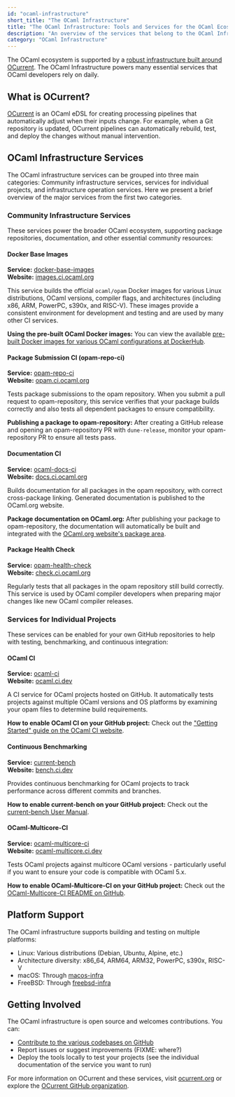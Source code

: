 ```yaml
---
id: "ocaml-infrastructure"
short_title: "The OCaml Infrastructure"
title: "The OCaml Infrastructure: Tools and Services for the OCaml Ecosystem"
description: "An overview of the services that belong to the OCaml Infrastructure."
category: "OCaml Infrastructure"
---
```


The OCaml ecosystem is supported by a [robust infrastructure built around OCurrent](https://github.com/ocurrent/overview). The OCaml Infrastructure powers many essential services that OCaml developers rely on daily.

## What is OCurrent?

[OCurrent](https://ocurrent.org) is an OCaml eDSL for creating processing pipelines that automatically adjust when their inputs change. For example, when a Git repository is updated, OCurrent pipelines can automatically rebuild, test, and deploy the changes without manual intervention.

## OCaml Infrastructure Services

The OCaml infrastructure services can be grouped into three main categories: Community infrastructure services, services for individual projects, and infrastructure operation services. Here we present a brief overview of the major services from the first two categories.

### Community Infrastructure Services

These services power the broader OCaml ecosystem, supporting package repositories, documentation, and other essential community resources:

#### Docker Base Images

**Service:** [docker-base-images](https://github.com/ocurrent/docker-base-images)  
**Website:** [images.ci.ocaml.org](https://images.ci.ocaml.org)

This service builds the official `ocaml/opam` Docker images for various Linux distributions, OCaml versions, compiler flags, and architectures (including x86, ARM, PowerPC, s390x, and RISC-V). These images provide a consistent environment for development and testing and are used by many other CI services.

**Using the pre-built OCaml Docker images:** You can view the available [pre-built Docker images for various OCaml configurations at DockerHub](https://hub.docker.com/r/ocaml/opam).

#### Package Submission CI (opam-repo-ci)

**Service:** [opam-repo-ci](https://github.com/ocurrent/opam-repo-ci)  
**Website:** [opam.ci.ocaml.org](https://opam.ci.ocaml.org)

Tests package submissions to the opam repository. When you submit a pull request to opam-repository, this service verifies that your package builds correctly and also tests all dependent packages to ensure compatibility.

**Publishing a package to opam-repository:** After creating a GitHub release and opening an opam-repository PR with `dune-release`, monitor your opam-repository PR to ensure all tests pass.

#### Documentation CI

**Service:** [ocaml-docs-ci](https://github.com/ocurrent/ocaml-docs-ci)  
**Website:** [docs.ci.ocaml.org](https://docs.ci.ocaml.org)

Builds documentation for all packages in the opam repository, with correct cross-package linking. Generated documentation is published to the OCaml.org website.

**Package documentation on OCaml.org:** After publishing your package to opam-repository, the documentation will automatically be built and integrated with the [OCaml.org website's package area](https://ocaml.org/packages).

#### Package Health Check

**Service:** [opam-health-check](https://github.com/ocurrent/opam-health-check)  
**Website:** [check.ci.ocaml.org](https://check.ci.ocaml.org)

Regularly tests that all packages in the opam repository still build correctly. This service is used by OCaml compiler developers when preparing major changes like new OCaml compiler releases.

### Services for Individual Projects

These services can be enabled for your own GitHub repositories to help with testing, benchmarking, and continuous integration:

#### OCaml CI

**Service:** [ocaml-ci](https://github.com/ocurrent/ocaml-ci)  
**Website:** [ocaml.ci.dev](https://ocaml.ci.dev)

A CI service for OCaml projects hosted on GitHub. It automatically tests projects against multiple OCaml versions and OS platforms by examining your opam files to determine build requirements.

**How to enable OCaml CI on your GitHub project:** Check out the ["Getting Started" guide on the OCaml CI website](https://ocaml.ci.dev/getting-started).

#### Continuous Benchmarking

**Service:** [current-bench](https://github.com/ocurrent/current-bench)  
**Website:** [bench.ci.dev](https://bench.ci.dev)

Provides continuous benchmarking for OCaml projects to track performance across different commits and branches.

**How to enable current-bench on your GitHub project:** Check out the [current-bench User Manual](https://github.com/ocurrent/current-bench/blob/main/doc/user_manual.md).

#### OCaml-Multicore-CI

**Service:** [ocaml-multicore-ci](https://github.com/ocurrent/ocaml-multicore-ci)  
**Website:** [ocaml-multicore.ci.dev](https://ocaml-multicore.ci.dev)

Tests OCaml projects against multicore OCaml versions - particularly useful if you want to ensure your code is compatible with OCaml 5.x.

**How to enable OCaml-Multicore-CI on your GitHub project:** Check out the [OCaml-Multicore-CI README on GitHub](https://github.com/ocurrent/ocaml-multicore-ci).

## Platform Support

The OCaml infrastructure supports building and testing on multiple platforms:
- Linux: Various distributions (Debian, Ubuntu, Alpine, etc.)
- Architecture diversity: x86_64, ARM64, ARM32, PowerPC, s390x, RISC-V
- macOS: Through [macos-infra](https://github.com/ocurrent/macos-infra)
- FreeBSD: Through [freebsd-infra](https://github.com/ocurrent/freebsd-infra)

## Getting Involved

The OCaml infrastructure is open source and welcomes contributions. You can:
- [Contribute to the various codebases on GitHub](https://github.com/ocurrent/overview)
- Report issues or suggest improvements (FIXME: where?)
- Deploy the tools locally to test your projects (see the individual documentation of the service you want to run)

For more information on OCurrent and these services, visit [ocurrent.org](https://ocurrent.org) or explore the [OCurrent GitHub organization](https://github.com/ocurrent).
